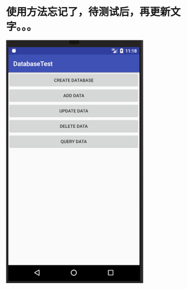 # 使用方法忘记了，待测试后，再更新文字。。。
![](https://github.com/HBU/AndroidDemo/blob/master/chapter08/DatabaseTest/show.png)
